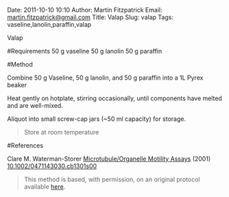 Date: 2011-10-10 10:10
Author: Martin Fitzpatrick
Email: martin.fitzpatrick@gmail.com
Title: Valap
Slug: valap
Tags: vaseline,lanolin,paraffin,valap

Valap





#Requirements
50 g vaseline
50 g lanolin
50 g paraffin

#Method

Combine 50 g Vaseline, 50 g lanolin, and 50 g paraffin into a 1L Pyrex beaker 



Heat gently on hotplate, stirring occasionally, until components have melted and are well-mixed.



Aliquot into small screw-cap jars (~50 ml capacity) for storage.


>Store at room temperature




#References


Clare M. Waterman-Storer [Microtubule/Organelle Motility Assays](http://dx.doi.org/10.1002/0471143030.cb1301s00)  (2001)
[10.1002/0471143030.cb1301s00](http://dx.doi.org/10.1002/0471143030.cb1301s00)





>This method is based, with permission, on an original protocol available [here](doi:10.1002/0471143030.cb1301s00).

